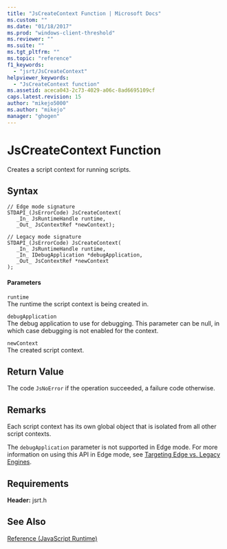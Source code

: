 ```yaml
---
title: "JsCreateContext Function | Microsoft Docs"
ms.custom: ""
ms.date: "01/18/2017"
ms.prod: "windows-client-threshold"
ms.reviewer: ""
ms.suite: ""
ms.tgt_pltfrm: ""
ms.topic: "reference"
f1_keywords: 
  - "jsrt/JsCreateContext"
helpviewer_keywords: 
  - "JsCreateContext function"
ms.assetid: aceca043-2c73-4029-a06c-8ad6695109cf
caps.latest.revision: 15
author: "mikejo5000"
ms.author: "mikejo"
manager: "ghogen"
---
```

# JsCreateContext Function
Creates a script context for running scripts.  
  
## Syntax  
  
```  
// Edge mode signature  
STDAPI_(JsErrorCode) JsCreateContext(  
   _In_ JsRuntimeHandle runtime,  
   _Out_ JsContextRef *newContext);  
  
// Legacy mode signature  
STDAPI_(JsErrorCode) JsCreateContext(  
   _In_ JsRuntimeHandle runtime,  
   _In_ IDebugApplication *debugApplication,  
   _Out_ JsContextRef *newContext  
);  
```  
  
#### Parameters  
 `runtime`  
 The runtime the script context is being created in.  
  
 `debugApplication`  
 The debug application to use for debugging. This parameter can be null, in which case debugging is not enabled for the context.  
  
 `newContext`  
 The created script context.  
  
## Return Value  
 The code `JsNoError` if the operation succeeded, a failure code otherwise.  
  
## Remarks  
 Each script context has its own global object that is isolated from all other script contexts.  
  
 The `debugApplication` parameter is not supported in Edge mode. For more information on using this API in Edge mode, see [Targeting Edge vs. Legacy Engines](../chakra-hosting/targeting-edge-vs-legacy-engines-in-jsrt-apis.md).  
  
## Requirements  
 **Header:** jsrt.h  
  
## See Also  
 [Reference (JavaScript Runtime)](../chakra-hosting/reference-javascript-runtime.md)